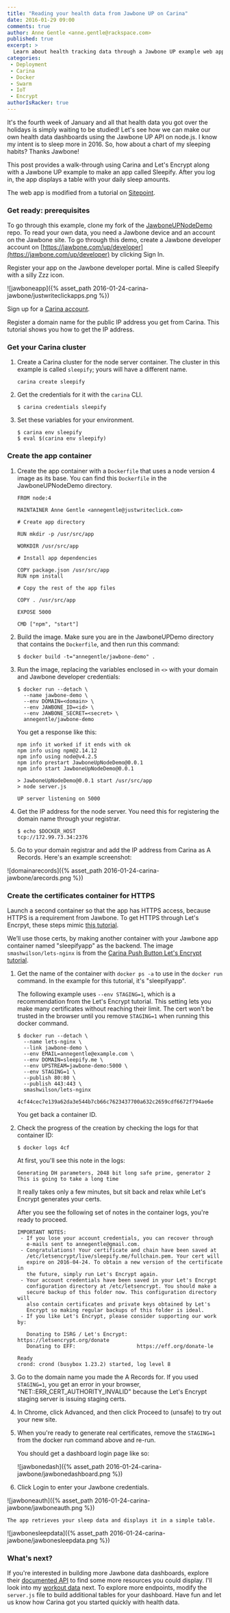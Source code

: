 ```yaml
---
title: "Reading your health data from Jawbone UP on Carina"
date: 2016-01-29 09:00
comments: true
author: Anne Gentle <anne.gentle@rackspace.com>
published: true
excerpt: >
  Learn about health tracking data through a Jawbone UP example web application, then build and deploy that application to HTTPS on Carina using Let's Encrypt.
categories:
 - Deployment
 - Carina
 - Docker
 - Swarm
 - IoT
 - Encrypt
authorIsRacker: true
---
```



It's the fourth week of January and all that health data you got over the holidays is simply waiting to be studied! Let's see how we can make our own health data dashboards using the Jawbone UP API on node.js. I know my intent is to sleep more in 2016. So, how about a chart of my sleeping habits? Thanks Jawbone!

This post provides a walk-through using Carina and Let's Encrypt along with a Jawbone UP example to make an app called Sleepify. After you log in, the app displays a table with your daily sleep amounts.

The web app is modified from a tutorial on [Sitepoint](http://www.sitepoint.com/connecting-jawbone-up-api-node-js/).

### Get ready: prerequisites

To go through this example, clone my fork of the [JawboneUPNodeDemo](https://github.com/annegentle/JawboneUPNodeDemo) repo. To read your own data, you need a Jawbone device and an account on the Jawbone site. To go through this demo, create a Jawbone developer account on [https://jawbone.com/up/developer](https://jawbone.com/up/developer) by clicking Sign In.

Register your app on the Jawbone developer portal. Mine is called Sleepify with a silly Zzz icon.

![jawboneapp]({% asset_path 2016-01-24-carina-jawbone/justwriteclickapps.png %})

Sign up for a [Carina account](https://getcarina.com).

Register a domain name for the public IP address you get from Carina. This tutorial shows you how to get the IP address.

### Get your Carina cluster

1. Create a Carina cluster for the node server container. The cluster in this example is called `sleepify`; yours will have a different name.

    ```
    carina create sleepify
    ```

1. Get the credentials for it with the `carina` CLI.

    ```
    $ carina credentials sleepify
    ```

1. Set these variables for your environment.

    ```
    $ carina env sleepify
    $ eval $(carina env sleepify)
    ```

### Create the app container

1. Create the app container with a `Dockerfile` that uses a node version 4 image as its base. You can find this `Dockerfile` in the JawboneUPNodeDemo directory.

    ```
    FROM node:4

    MAINTAINER Anne Gentle <annegentle@justwriteclick.com>

    # Create app directory

    RUN mkdir -p /usr/src/app

    WORKDIR /usr/src/app

    # Install app dependencies

    COPY package.json /usr/src/app
    RUN npm install

    # Copy the rest of the app files

    COPY . /usr/src/app

    EXPOSE 5000

    CMD ["npm", "start"]

    ```

1. Build the image. Make sure you are in the JawboneUPDemo directory that contains the `Dockerfile`, and then run this command:

    ```
    $ docker build -t="annegentle/jawbone-demo" .
    ```

1. Run the image, replacing the variables enclosed in `<>` with your domain and Jawbone developer credentials:

    ```
    $ docker run --detach \
      --name jawbone-demo \
      --env DOMAIN=<domain> \
      --env JAWBONE_ID=<id> \
      --env JAWBONE_SECRET=<secret> \
      annegentle/jawbone-demo
    ```
    You get a response like this:
    ```
    npm info it worked if it ends with ok
    npm info using npm@2.14.12
    npm info using node@v4.2.5
    npm info prestart JawboneUpNodeDemo@0.0.1
    npm info start JawboneUpNodeDemo@0.0.1

    > JawboneUpNodeDemo@0.0.1 start /usr/src/app
    > node server.js

    UP server listening on 5000
    ```

1. Get the IP address for the node server. You need this for registering the domain name through your registrar. 

    ```
    $ echo $DOCKER_HOST
    tcp://172.99.73.34:2376
    ```

1. Go to your domain registrar and add the IP address from Carina as A Records. Here's an example screenshot:

![domainarecords]({% asset_path 2016-01-24-carina-jawbone/arecords.png %})

### Create the certificates container for HTTPS

Launch a second container so that the app has HTTPS access, because HTTPS is a requirement from Jawbone. To get HTTPS through Let's Encrpyt, these steps mimic [this tutorial](https://getcarina.com/blog/push-button-lets-encrypt/).

We’ll use those certs, by making another container with your Jawbone app container named "sleepifyapp" as the backend. The image `smashwilson/lets-nginx` is from the [Carina Push Button Let's Encrypt tutorial](https://getcarina.com/blog/push-button-lets-encrypt/).

1. Get the name of the container with `docker ps -a` to use in the `docker run` command. In the example for this tutorial, it's "sleepifyapp". 

    The following example uses `--env STAGING=1`, which is a recommendation from the Let's Encrypt tutorial. This setting lets you make many certificates without reaching their limit. The cert won't be trusted in the browser until you remove `STAGING=1` when running this docker command.

    ```
    $ docker run --detach \
      --name lets-nginx \
      --link jawbone-demo \
      --env EMAIL=annegentle@example.com \
      --env DOMAIN=sleepify.me \
      --env UPSTREAM=jawbone-demo:5000 \
      --env STAGING=1 \
      --publish 80:80 \
      --publish 443:443 \
      smashwilson/lets-nginx

    4cf44cec7e139a62da3e544b7cb66c7623437700a632c2659cdf6672f794ae6e
    ```

    You get back a container ID. 

1. Check the progress of the creation by checking the logs for that container ID:

    ```
    $ docker logs 4cf
    ```

    At first, you'll see this note in the logs:

    ```
    Generating DH parameters, 2048 bit long safe prime, generator 2
    This is going to take a long time
    ```

    It really takes only a few minutes, but sit back and relax while Let's Encrypt generates your certs.

    After you see the following set of notes in the container logs, you're ready to proceed.

    ```
    IMPORTANT NOTES:
     - If you lose your account credentials, you can recover through
       e-mails sent to annegentle@gmail.com.
     - Congratulations! Your certificate and chain have been saved at
       /etc/letsencrypt/live/sleepify.me/fullchain.pem. Your cert will
       expire on 2016-04-24. To obtain a new version of the certificate in
       the future, simply run Let's Encrypt again.
     - Your account credentials have been saved in your Let's Encrypt
       configuration directory at /etc/letsencrypt. You should make a
       secure backup of this folder now. This configuration directory will
       also contain certificates and private keys obtained by Let's
       Encrypt so making regular backups of this folder is ideal.
     - If you like Let's Encrypt, please consider supporting our work by:

       Donating to ISRG / Let's Encrypt:   https://letsencrypt.org/donate
       Donating to EFF:                    https://eff.org/donate-le

    Ready
    crond: crond (busybox 1.23.2) started, log level 8
    ```

1. Go to the domain name you made the A Records for. If you used `STAGING=1`, you get an error in your browser, "NET::ERR_CERT_AUTHORITY_INVALID" because the Let's Encrypt staging server is issuing staging certs. 

1. In Chrome, click Advanced, and then click Proceed to <domainname> (unsafe) to try out your new site. 

1. When you're ready to generate real certificates, remove the `STAGING=1` from the docker run command above and re-run.

    You should get a dashboard login page like so:

    ![jawbonedash]({% asset_path 2016-01-24-carina-jawbone/jawbonedashboard.png %})

1. Click Login to enter your Jawbone credentials. 

![jawboneauth]({% asset_path 2016-01-24-carina-jawbone/jawboneauth.png %})

    The app retrieves your sleep data and displays it in a simple table.

![jawbonesleepdata]({% asset_path 2016-01-24-carina-jawbone/jawbonesleepdata.png %})

### What's next?

If you're interested in building more Jawbone data dashboards, explore their [documented API](https://jawbone.com/up/developer/) to find some more resources you could display. I'll look into my [workout data](https://jawbone.com/up/developer/endpoints) next. To explore more endpoints, modify the `server.js` file to build additional tables for your dashboard. Have fun and let us know how Carina got you started quickly with health data.
